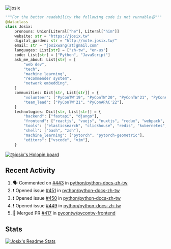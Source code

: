 ![josix](https://komarev.com/ghpvc/?username=josix)
```python
"""For the better readability the following code is not runnable😆"""
@dataclass
class Josix:
    pronouns: Union[Literal["he"], Literal["him"]]
    website: str = "https://josix.tw"
    digital_garden: str = "http://note.josix.tw/"
    email: str = "josixwang(at)gmail.com"
    languages: List[str] = ["zh-tw", "en-us"]
    code: List[str] = ["Python", "JavaScript"]
    ask_me_about: List[str] = [
        "web dev",
        "tech",
        "machine learning",
        "recommender system",
        "network embedding",
    ]
    communities: Dict[str, List[str]] = {
        "volunteer": ["PyConTW'19", "PyConTW'20", "PyConTW'21", "PyConAPAC'22"],
        "team_lead": ["PyConTW'21", "PyConAPAC'22"],
    }
    technologies: Dict[str, List[str]] = {
        "backend": ["fastapi", "django"],
        "frontend": ["reactjs", "vuejs", "nuxtjs", "redux", "webpack", "tailwindcss"],
        "tools": ["elasticsearch", "clickhouse", "redis", "kubernetes", "docker"],
        "shell": ["bash", "zsh"],
        "machine_learning": ["pytorch", "pytorch-geometric"],
        "editors": ["vscode", "vim"],
    }
```
[![@josix's Holopin board](https://holopin.io/api/user/board?user=josix)](https://holopin.io/@josix)

## Recent Activity
<!--START_SECTION:activity-->
1. 🗣 Commented on [#443](https://github.com/python/python-docs-zh-tw/issues/443) in [python/python-docs-zh-tw](https://github.com/python/python-docs-zh-tw)
2. ❗ Opened issue [#451](https://github.com/python/python-docs-zh-tw/issues/451) in [python/python-docs-zh-tw](https://github.com/python/python-docs-zh-tw)
3. ❗ Opened issue [#450](https://github.com/python/python-docs-zh-tw/issues/450) in [python/python-docs-zh-tw](https://github.com/python/python-docs-zh-tw)
4. ❗ Opened issue [#449](https://github.com/python/python-docs-zh-tw/issues/449) in [python/python-docs-zh-tw](https://github.com/python/python-docs-zh-tw)
5. 🎉 Merged PR [#417](https://github.com/pycontw/pycontw-frontend/pull/417) in [pycontw/pycontw-frontend](https://github.com/pycontw/pycontw-frontend)
<!--END_SECTION:activity-->



## Stats
[![Josix's Readme Stats](https://github-readme-stats.vercel.app/api?username=josix&show_icons=true&theme=default&count_private=true&card_width=400)](https://github.com/anuraghazra/github-readme-stats)
